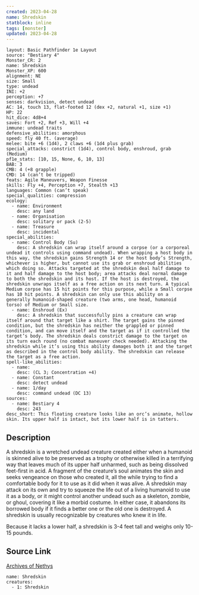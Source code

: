 ```yaml
---
created: 2023-04-28
name: Shredskin
statblock: inline
tags: [monster]
updated: 2023-04-28
---
```

```statblock
layout: Basic Pathfinder 1e Layout
source: "Bestiary 4"
Monster_CR: 2
name: Shredskin
Monster_XP: 600
alignment: NE
size: Small
type: undead
INI: +2
perception: +7
senses: darkvision, detect undead
AC: 14, touch 13, flat-footed 12 (dex +2, natural +1, size +1)
HP: 22
hit_dice: 4d8+4
saves: Fort +2, Ref +3, Will +4
immune: undead traits
defensive_abilities: amorphous
speed: fly 40 ft. (average)
melee: bite +6 (1d4), 2 claws +6 (1d4 plus grab)
special_attacks: constrict (1d4), control body, enshroud, grab (Medium)
pf1e_stats: [10, 15, None, 6, 10, 13]
BAB: 3
CMB: 4 (+8 grapple)
CMD: 14 (can’t be tripped)
feats: Agile Maneuvers, Weapon Finesse
skills: Fly +4, Perception +7, Stealth +13
languages: Common (can’t speak)
special_qualities: compression
ecology:
  - name: Environment
    desc: any land
  - name: Organisation
    desc: solitary or pack (2-5)
  - name: Treasure
    desc: incidental
special_abilities:
  - name: Control Body (Su)
    desc: A shredskin can wrap itself around a corpse (or a corporeal undead it controls using command undead). When wrapping a host body in this way, the shredskin gains Strength 14 or the host body’s Strength, whichever is higher, but cannot use its grab or enshroud abilities which doing so. Attacks targeted at the shredskin deal half damage to it and half damage to the host body; area attacks deal normal damage to both the shredskin and its host. If the host is destroyed, the shredskin unwraps itself as a free action on its next turn. A typical Medium corpse has 15 hit points for this purpose, while a Small corpse has 10 hit points. A shredskin can only use this ability on a generally humanoid-shaped creature (two arms, one head, humanoid torso) of Medium or Small size.
  - name: Enshroud (Ex)
    desc: A shredskin that successfully pins a creature can wrap itself around that target like a shirt. The target gains the pinned condition, but the shredskin has neither the grappled or pinned condition, and can move itself and the target as if it controlled the target’s body. The shredskin deals constrict damage to the target on its turn each round (no combat maneuver check needed). Attacking the shredskin while it’s using this ability damages both it and the target as described in the control body ability. The shredskin can release the target as a free action.
spell-like_abilities:
  - name:
    desc: (CL 3; Concentration +4)
  - name: Constant
    desc: detect undead
  - name: 1/day
    desc: command undead (DC 13)
sources:
  - name: Bestiary 4
    desc: 243
desc_short: This floating creature looks like an orc’s animate, hollow skin. Its upper half is intact, but its lower half is in tatters.
```
## Description
A shredskin is a wretched undead creature created either when a humanoid is skinned alive to be preserved as a trophy or otherwise killed in a terrifying way that leaves much of its upper half unharmed, such as being dissolved feet-first in acid. A fragment of the creature’s soul animates the skin and seeks vengeance on those who created it, all the while trying to find a comfortable body for it to use as it did when it was alive. A shredskin may attack on its own and try to squeeze the life out of a living humanoid to use it as a body, or it might control another undead such as a skeleton, zombie, or ghoul, covering it like a morbid costume. In either case, it abandons its borrowed body if it finds a better one or the old one is destroyed. A shredskin is usually recognizable by creatures who knew it in life.

Because it lacks a lower half, a shredskin is 3-4 feet tall and weighs only 10-15 pounds.
## Source Link
[Archives of Nethys](https://aonprd.com/MonsterDisplay.aspx?ItemName=Shredskin)
```encounter-table
name: Shredskin
creatures:
  - 1: Shredskin
```
